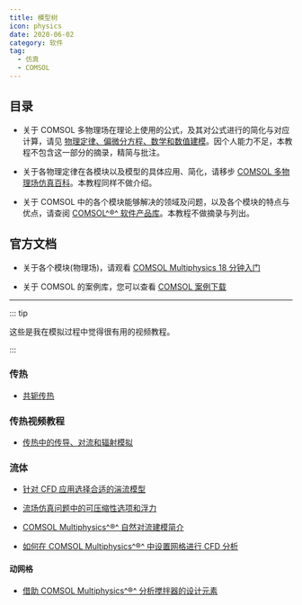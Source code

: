 ```yaml
---
title: 模型树
icon: physics
date: 2020-06-02
category: 软件
tag:
  - 仿真
  - COMSOL
---
```


## 目录

- 关于 COMSOL 多物理场在理论上使用的公式，及其对公式进行的简化与对应计算，请见 [物理定律、偏微分方程、数学和数值建模](http://cn.comsol.com/multiphysics/introduction-to-physics-pdes-and-numerical-modeling)。因个人能力不足，本教程不包含这一部分的摘录，精简与批注。

- 关于各物理定律在各模块以及模型的具体应用、简化，请移步 [COMSOL 多物理场仿真百科](http://cn.comsol.com/multiphysics/)。本教程同样不做介绍。

- 关于 COMSOL 中的各个模块能够解决的领域及问题，以及各个模块的特点与优点，请查阅 [COMSOL^®^ 软件产品库](https://cn.comsol.com/products)。本教程不做摘录与列出。

## 官方文档

- 关于各个模块(物理场)，请观看 [COMSOL Multiphysics 18 分钟入门](http://cn.comsol.com/video/basics-comsol-multiphysics-18-minutes)

- 关于 COMSOL 的案例库，您可以查看 [COMSOL 案例下载](https://cn.comsol.com/models)

---

::: tip

这些是我在模拟过程中觉得很有用的视频教程。

:::

### 传热

- [共轭传热](https://cn.comsol.com/blogs/conjugate-heat-transfer/)

### 传热视频教程

- [传热中的传导、对流和辐射模拟](https://cn.comsol.com/video/conduction-convection-radiation-heat-transfer)

### 流体

- [针对 CFD 应用选择合适的湍流模型](https://cn.comsol.com/blogs/which-turbulence-model-should-choose-cfd-application/)

- [流场仿真问题中的可压缩性选项和浮力](https://cn.comsol.com/blogs/compressibility-options-and-buoyancy-forces-for-flow-simulations/)

- [COMSOL Multiphysics^®^ 自然对流建模简介](http://cn.comsol.com/blogs/introduction-to-modeling-natural-convection-in-comsol-multiphysics/)

- [如何在 COMSOL Multiphysics^®^ 中设置网格进行 CFD 分析](http://cn.comsol.com/blogs/how-to-set-up-a-mesh-in-comsol-multiphysics-for-cfd-analyses/)

#### 动网格

- [借助 COMSOL Multiphysics^®^ 分析搅拌器的设计元素](https://cn.comsol.com/blogs/analyze-a-mixers-design-elements-with-comsol-multiphysics/)
